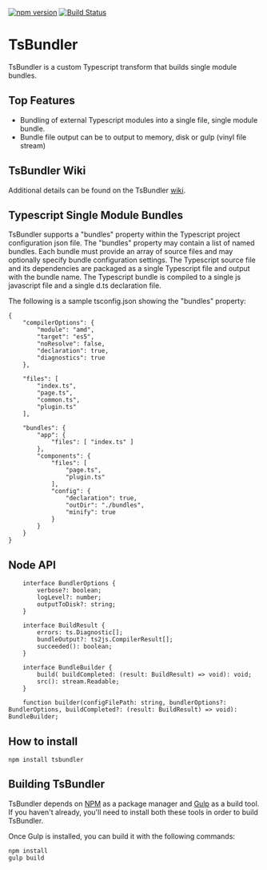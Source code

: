 ﻿[![npm version](https://badge.fury.io/js/tsbundler.svg)](http://badge.fury.io/js/tsbundler)
﻿[![Build Status](https://travis-ci.org/ToddThomson/TsBundler.svg?branch=master)](https://travis-ci.org/ToddThomson/TsBundler)
# TsBundler
TsBundler is a custom Typescript transform that builds single module bundles.

## Top Features

* Bundling of external Typescript modules into a single file, single module bundle.
* Bundle file output can be to output to memory, disk or gulp (vinyl file stream) 

## TsBundler Wiki

Additional details can be found on the TsBundler [wiki](https://github.com/ToddThomson/TsBundler/wiki).

## Typescript Single Module Bundles

TsBundler supports a "bundles" property within the Typescript project configuration json file. The "bundles" property may contain a list of named bundles. Each bundle must provide an array of source files and may optionally specify bundle configuration settings. 
The Typescript source file and its dependencies are packaged as a single Typescript file and output with the bundle name. The Typescript bundle is compiled to a single js javascript file and a single d.ts declaration file.

The following is a sample tsconfig.json showing the "bundles" property:

```
{
    "compilerOptions": {
        "module": "amd",
        "target": "es5",
        "noResolve": false,
        "declaration": true,
        "diagnostics": true
    },

    "files": [
        "index.ts",
        "page.ts",
        "common.ts",
		"plugin.ts"
    ],
    
    "bundles": {
        "app": {
            "files": [ "index.ts" ]
        },
        "components": {
            "files": [
                "page.ts",
                "plugin.ts"
            ],
            "config": {
			    "declaration": true,
                "outDir": "./bundles",
				"minify": true  
            }
        }
    }
}
```

## Node API

```
    interface BundlerOptions {
        verbose?: boolean;
        logLevel?: number;
        outputToDisk?: string;
    }
    
    interface BuildResult {
        errors: ts.Diagnostic[];
        bundleOutput?: ts2js.CompilerResult[];
        succeeded(): boolean;
    }

    interface BundleBuilder {
        build( buildCompleted: (result: BuildResult) => void): void;
        src(): stream.Readable;
    }
    
    function builder(configFilePath: string, bundlerOptions?: BundlerOptions, buildCompleted?: (result: BuildResult) => void): BundleBuilder;

```

## How to install

```
npm install tsbundler
```

## Building TsBundler

TsBundler depends on [NPM](https://docs.npmjs.com/) as a package manager and 
[Gulp](https://github.com/gulpjs/gulp/blob/master/docs/getting-started.md) as a build tool. 
If you haven't already, you'll need to install both these tools in order to 
build TsBundler.

Once Gulp is installed, you can build it with the following commands:

```
npm install
gulp build
```  
